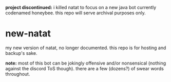 **project discontinued:** i killed natat to focus on a new java bot currently codenamed honeybee. this repo will serve archival purposes only.

# new-natat
my new version of natat, no longer documented. this repo is for hosting and backup's sake.

**note:** most of this bot can be jokingly offensive and/or nonsensical (nothing against the discord ToS though). there are a few (dozens?) of swear words throughout.
